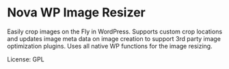 Nova WP Image Resizer
===========

Easily crop images on the Fly in WordPress. Supports custom crop locations and updates image meta data on image creation to support 3rd party image optimization plugins. Uses all native WP functions for the image resizing.

License: GPL